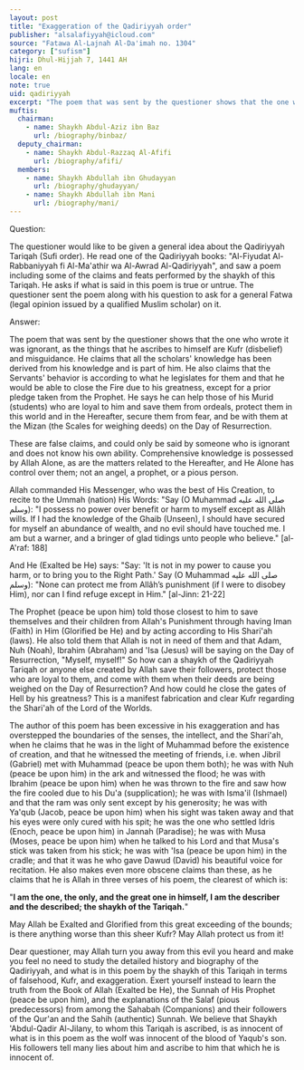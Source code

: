 ```yaml
---
layout: post
title: "Exaggeration of the Qadiriyyah order"
publisher: "alsalafiyyah@icloud.com"
source: "Fatawa Al-Lajnah Al-Da'imah no. 1304"
category: ["sufism"]
hijri: Dhul-Hijjah 7, 1441 AH
lang: en
locale: en
note: true
uid: qadiriyyah
excerpt: "The poem that was sent by the questioner shows that the one who wrote it was ignorant, as the things that he ascribes to himself are Kufr (disbelief) and misguidance. "
muftis:
  chairman: 
    - name: Shaykh Abdul-Aziz ibn Baz
      url: /biography/binbaz/
  deputy_chairman:
    - name: Shaykh Abdul-Razzaq Al-Afifi
      url: /biography/afifi/
  members: 
    - name: Shaykh Abdullah ibn Ghudayyan
      url: /biography/ghudayyan/
    - name: Shaykh Abdullah ibn Mani
      url: /biography/mani/
---
```


Question: 

The questioner would like to be given a general idea about the Qadiriyyah Tariqah (Sufi order). He read one of the Qadiriyyah books: "Al-Fiyudat Al-Rabbaniyyah fi Al-Ma'athir wa Al-Awrad Al-Qadiriyyah", and saw a poem including some of the claims and feats performed by the shaykh of this Tariqah. He asks if what is said in this poem is true or untrue. The questioner sent the poem along with his question to ask for a general Fatwa (legal opinion issued by a qualified Muslim scholar) on it.

Answer:

The poem that was sent by the questioner shows that the one who wrote it was ignorant, as the things that he ascribes to himself are Kufr (disbelief) and misguidance. He claims that all the scholars' knowledge has been derived from his knowledge and is part of him. He also claims that the Servants' behavior is according to what he legislates for them and that he would be able to close the Fire due to his greatness, except for a prior pledge taken from the Prophet. He says he can help those of his Murid (students) who are loyal to him and save them from ordeals, protect them in this world and in the Hereafter, secure them from fear, and be with them at the Mizan (the Scales for weighing deeds) on the Day of Resurrection.

These are false claims, and could only be said by someone who is ignorant and does not know his own ability. Comprehensive knowledge is possessed by Allah Alone, as are the matters related to the Hereafter, and He Alone has control over them; not an angel, a prophet, or a pious person. 

Allah commanded His Messenger, who was the best of His Creation, to recite to the Ummah (nation) His Words: "Say (O Muhammad صلى الله عليه وسلم): "I possess no power over benefit or harm to myself except as Allâh wills. If I had the knowledge of the Ghaib (Unseen), I should have secured for myself an abundance of wealth, and no evil should have touched me. I am but a warner, and a bringer of glad tidings unto people who believe." [al-A'raf: 188]

And He (Exalted be He) says: "Say: 'It is not in my power to cause you harm, or to bring you to the Right Path.' Say (O Muhammad صلى الله عليه وسلم): "None can protect me from Allâh’s punishment (if I were to disobey Him), nor can I find refuge except in Him." [al-Jinn: 21-22] 

The Prophet (peace be upon him) told those closest to him to save themselves and their children from Allah's Punishment through having Iman (Faith) in Him (Glorified be He) and by acting according to His Shari'ah (laws). He also told them that Allah is not in need of them and that Adam, Nuh (Noah), Ibrahim (Abraham) and 'Isa (Jesus) will be saying on the Day of Resurrection, "Myself, myself!" So how can a shaykh of the Qadiriyyah Tariqah or anyone else created by Allah save their followers, protect those who are loyal to them, and come with them when their deeds are being weighed on the Day of Resurrection? And how could he close the gates of Hell by his greatness? This is a manifest fabrication and clear Kufr regarding the Shari'ah of the Lord of the Worlds.

The author of this poem has been excessive in his exaggeration and has overstepped the boundaries of the senses, the intellect, and the Shari'ah, when he claims that he was in the light of Muhammad before the existence of creation, and that he witnessed the meeting of friends, i.e. when Jibril (Gabriel) met with Muhammad (peace be upon them both); he was with Nuh (peace be upon him) in the ark and witnessed the flood; he was with Ibrahim (peace be upon him) when he was thrown to the fire and saw how the fire cooled due to his Du'a (supplication); he was with Isma'il (Ishmael) and that the ram was only sent except by his generosity; he was with Ya'qub (Jacob, peace be upon him) when his sight was taken away and that his eyes were only cured with his spit; he was the one who settled Idris (Enoch, peace be upon him) in Jannah (Paradise); he was with Musa (Moses, peace be upon him) when he talked to his Lord and that Musa's stick was taken from his stick; he was with 'Isa (peace be upon him) in the cradle; and that it was he who gave Dawud (David) his beautiful voice for recitation. He also makes even more obscene claims than these, as he claims that he is Allah in three verses of his poem, the clearest of which is:

"**I am the one, the only, and the great one in himself, I am the describer and the described; the shaykh of the Tariqah.**"

May Allah be Exalted and Glorified from this great exceeding of the bounds; is there anything worse than this sheer Kufr? May Allah protect us from it!

Dear questioner, may Allah turn you away from this evil you heard and make you feel no need to study the detailed history and biography of the Qadiriyyah, and what is in this poem by the shaykh of this Tariqah in terms of falsehood, Kufr, and exaggeration. Exert yourself instead to learn the truth from the Book of Allah (Exalted be He), the Sunnah of His Prophet (peace be upon him), and the explanations of the Salaf (pious predecessors) from among the Sahabah (Companions) and their followers of the Qur'an and the Sahih (authentic) Sunnah. We believe that Shaykh 'Abdul-Qadir Al-Jilany, to whom this Tariqah is ascribed, is as innocent of what is in this poem as the wolf was innocent of the blood of Yaqub's son. His followers tell many lies about him and ascribe to him that which he is innocent of.
